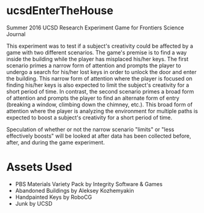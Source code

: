 # ucsdEnterTheHouse
Summer 2016 UCSD Research Experiment Game for Frontiers Science Journal

   This experiment was to test if a subject's creativity could be affected by a game with two different scenarios. The game's premise is to find a way inside the building while the player has misplaced his/her keys. The first scenario primes a narrow form of attention and prompts the player to undergo a search for his/her lost keys in order to unlock the door and enter the building. This narrow form of attention where the player is focused on finding his/her keys is also expected to limit the subject's creativity for a short period of time. In contrast, the second scenario primes a broad form of attention and prompts the player to find an alternate form of entry (breaking a window, climbing down the chimney, etc.). This broad form of attention where the player is analyzing the environment for multiple paths is expected to boost a subject's creativity for a short period of time. 
  
   Speculation of whether or not the narrow scenario "limits" or "less effectively boosts" will be looked at after data has been collected before, after, and during the game experiment.

# Assets Used
* PBS Materials Variety Pack by Integrity Software & Games 
* Abandoned Buildings by Aleksey Kozhemyakin 
* Handpainted Keys by RoboCG 
* Junk by UCSD
